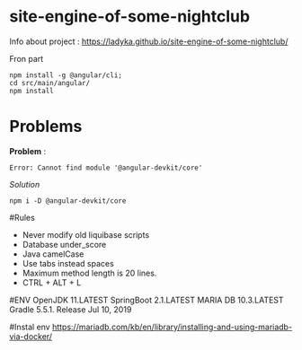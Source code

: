 # site-engine-of-some-nightclub

Info about project :
https://ladyka.github.io/site-engine-of-some-nightclub/

Fron part 

    npm install -g @angular/cli;
    cd src/main/angular/
    npm install 
    
    
# Problems 

  **Problem** : 
  
    Error: Cannot find module '@angular-devkit/core'
    
  *Solution*
  
    npm i -D @angular-devkit/core

#Rules
* Never modify old liquibase scripts
* Database under_score
* Java camelCase
* Use tabs instead spaces
* Maximum method length is 20 lines.
* CTRL + ALT + L

#ENV
 OpenJDK 11.LATEST
 SpringBoot 2.1.LATEST
 MARIA DB 10.3.LATEST
 Gradle 5.5.1. Release Jul 10, 2019

#Instal env
https://mariadb.com/kb/en/library/installing-and-using-mariadb-via-docker/
